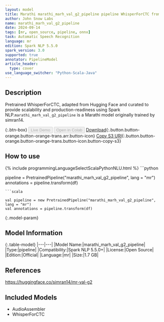 ```yaml
---
layout: model
title: Marathi marathi_marh_val_g2_pipeline pipeline WhisperForCTC from simran14
author: John Snow Labs
name: marathi_marh_val_g2_pipeline
date: 2024-09-14
tags: [mr, open_source, pipeline, onnx]
task: Automatic Speech Recognition
language: mr
edition: Spark NLP 5.5.0
spark_version: 3.0
supported: true
annotator: PipelineModel
article_header:
  type: cover
use_language_switcher: "Python-Scala-Java"
---
```


## Description

Pretrained WhisperForCTC, adapted from Hugging Face and curated to provide scalability and production-readiness using Spark NLP.`marathi_marh_val_g2_pipeline` is a Marathi model originally trained by simran14.

{:.btn-box}
<button class="button button-orange" disabled>Live Demo</button>
<button class="button button-orange" disabled>Open in Colab</button>
[Download](https://s3.amazonaws.com/auxdata.johnsnowlabs.com/public/models/marathi_marh_val_g2_pipeline_mr_5.5.0_3.0_1726297929484.zip){:.button.button-orange.button-orange-trans.arr.button-icon}
[Copy S3 URI](s3://auxdata.johnsnowlabs.com/public/models/marathi_marh_val_g2_pipeline_mr_5.5.0_3.0_1726297929484.zip){:.button.button-orange.button-orange-trans.button-icon.button-copy-s3}

## How to use



<div class="tabs-box" markdown="1">
{% include programmingLanguageSelectScalaPythonNLU.html %}
```python

pipeline = PretrainedPipeline("marathi_marh_val_g2_pipeline", lang = "mr")
annotations =  pipeline.transform(df)   

```
```scala

val pipeline = new PretrainedPipeline("marathi_marh_val_g2_pipeline", lang = "mr")
val annotations = pipeline.transform(df)

```
</div>

{:.model-param}
## Model Information

{:.table-model}
|---|---|
|Model Name:|marathi_marh_val_g2_pipeline|
|Type:|pipeline|
|Compatibility:|Spark NLP 5.5.0+|
|License:|Open Source|
|Edition:|Official|
|Language:|mr|
|Size:|1.7 GB|

## References

https://huggingface.co/simran14/mr-val-g2

## Included Models

- AudioAssembler
- WhisperForCTC